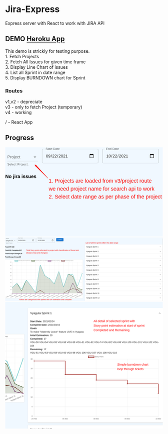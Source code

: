 # Jira-Express
Express server with React to work with JIRA API

## DEMO [Heroku App](https://jira-express-app.herokuapp.com/)
This demo is strickly for testing purpose.
<br />1. Fetch Projects
<br />2. Fetch All Issues for given time frame
<br />3. Display Line Chart of issues 
<br />4. List all Sprint in date range
<br />5. Display BURNDOWN chart for Sprint
### Routes

v1,v2 - depreciate
<br />v3 - only to fetch Project (temporary)
<br />v4 - working

/ - React App

## Progress

![GitHub Logo](/img/step1.png)
![GitHub Logo](/img/step2.png)
![GitHub Logo](/img/step3.png)